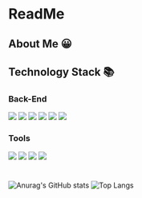 # ReadMe

## About Me 😀

## Technology Stack 📚

### Back-End

<div>
    <img src="https://img.shields.io/badge/java-FA6831?style=for-the-badge&logo=java&logoColor=white">
    <img src="https://img.shields.io/badge/node.js-339933?style=for-the-badge&logo=Node.js&logoColor=white">
    <img src="https://img.shields.io/badge/express-000000?style=for-the-badge&logo=express&logoColor=white">
    <img src="https://img.shields.io/badge/springboot-6DB33F?style=for-the-badge&logo=springboot&logoColor=white">
    <img src="https://img.shields.io/badge/mysql-4479A1?style=for-the-badge&logo=mysql&logoColor=white"> 
    <img src="https://img.shields.io/badge/mongoDB-02B78F?style=for-the-badge&logo=MongoDB&logoColor=white">
</div>

### Tools
<div>
    <img src="https://img.shields.io/badge/github-181717?style=for-the-badge&logo=github&logoColor=white">
    <img src="https://img.shields.io/badge/figma-F24E1E?style=for-the-badge&logo=figma&logoColor=white">
    <img src="https://img.shields.io/badge/slack-4A154B?style=for-the-badge&logo=slack&logoColor=white">
    <img src="https://img.shields.io/badge/notion-000000?style=for-the-badge&logo=notion&logoColor=white">
</div>


#
![Anurag's GitHub stats](https://github-readme-stats.vercel.app/api?username=uujiinn&show_icons=true&theme=highcontrast)
![Top Langs](https://github-readme-stats.vercel.app/api/top-langs/?username=uujiinn&layout=compact&theme=radical)
